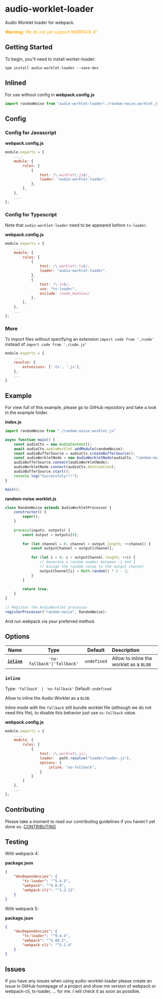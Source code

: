 # audio-worklet-loader

Audio Worklet loader for webpack.

<span style="color: orange;">**Warning:** We do not yet support WEBPACK 4!</span>

## Getting Started
To begin, you'll need to install worker-loader:
```shell
npm install audio-worklet-loader --save-dev
```

## Inlined
For use without config in **webpack.config.js**
```js
import randomNoise from "audio-worklet-loader!./random-noise.worklet.js";
```

## Config
### Config for Javascript
**webpack.config.js**
```js
module.exports = {
    ...,
    module: {
        rules: [
            {
                test: /\.worklet\.js$/,
                loader: "audio-worklet-loader",
            },
        ],
    },
    ...
};
```

### Config for Typescript

Note that `audio-worklet-loader` need to be appeared before `ts-loader`.

**webpack.config.js**
```js
module.exports = {
    ...,
    module: {
        rules: [
            {
                test: /\.worklet\.ts$/,
                loader: "audio-worklet-loader",
            },
            {
                test: /\.ts$/,
                use: "ts-loader",
                exclude: /node_modules/
            },
        ],
    },
    ...
};
```

### More
To import files without specifying an extension `import code from './code'` instead of `import code from './code.js'`
```js
module.exports = {
    ...,
    resolve: {
        extensions: ['.ts', '.js'],
    },
    ...
}
```

## Example
For view full of this example, please go to GitHub repository and take a look in the example folder.

**index.js**
```js
import randomNoise from "./random-noise.worklet.js"

async function main() {
    const audioCtx = new AudioContext();
    await audioCtx.audioWorklet.addModule(randomNoise);
    const audioBufferSource = audioCtx.createBufferSource();
    const audioWorkletNode = new AudioWorkletNode(audioCtx, "random-noise");
    audioBufferSource.connect(audioWorkletNode);
    audioWorkletNode.connect(audioCtx.destination);
    audioBufferSource.start();
    console.log("Successfuly!!!");
}

main();
```

**random-noise.worklet.js**
```js
class RandomNoise extends AudioWorkletProcessor {
	constructor() {  
		super();
	}  
	  
	process(inputs, outputs) {  
		const output = outputs[0];  
		  
		for (let channel = 0; channel < output.length; ++channel) {  
			const outputChannel = output[channel];  
			  
			for (let i = 0; i < outputChannel.length; ++i) {  
				// Generate a random number between -1 and 1  
				// Assign the random value to the output channel  
				outputChannel[i] = Math.random() * 2 - 1;  
			}  
		}
		  
		return true;  
	}  
}  
  
// Register the AudioWorklet processor  
registerProcessor("random-noise", RandomNoise);
```

And run webpack via your preferred method.

## Options

|                 Name                  |            Type             |             Default             | Description                             |
| :-----------------------------------: | :-------------------------: | :-----------------------------: |:----------------------------------------|
|        **[`inline`](#inline)**        | `'no-fallback'\|'fallback'` |           `undefined`           | Allow to inline the worklet as a `BLOB` |


### `inline`
Type: `'fallback' | 'no-fallback'`
Default: `undefined`

Allow to inline the Audio Worklet as a `BLOB`.

Inline mode with the `fallback` still bundle worklet file (although we do not need this file), to disable this behavior 
just use `no-fallback` value.

**webpack.config.js**

```js
module.exports = {
    ...,
    module: {
        rules: [
            {
                test: /\.worklet\.js/,
                loader:  path.resolve("loader/loader.js"),
                options: {
                    inline: "no-fallback",
                }
            }
        ]
    },
    ...
};
```

## Contributing
Please take a moment to read our contributing guidelines if you haven't yet done so.
[CONTRIBUTING](https://github.com/webpack-contrib/worker-loader/blob/HEAD/.github/CONTRIBUTING.md)

## Testing

With webpack 4:

**package.json**
```json
{
    "devDependencies": {
        "ts-loader": "^5.4.5",
        "webpack": "^4.0.0",
        "webpack-cli": "^3.3.12"
    }
}
```

With webpack 5:

**package.json**
```json
{
    "devDependencies": {
        "ts-loader": "^9.4.4",
        "webpack": "^5.88.2",
        "webpack-cli": "^5.1.4"
    }
}
```

## Issues
If you have any issues when using audio-worklet-loader please create an issue in GitHub homepage of a project
and show me version of webpack or webpack-cli, ts-loader, ... for me.
I will check it as soon as possible.